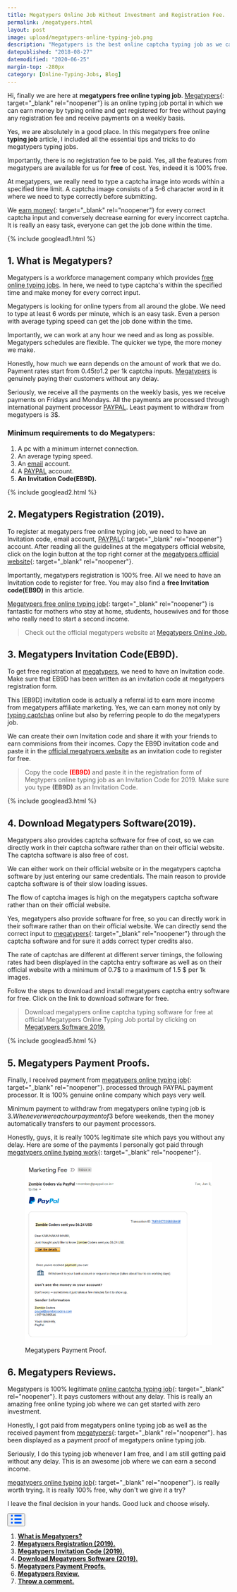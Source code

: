 ```yaml
---
title: Megatypers Online Job Without Investment and Registration Fee.
permalink: /megatypers.html
layout: post
image: upload/megatypers-online-typing-job.png
description: "Megatypers is the best online captcha typing job as we can earn money by doing simple typing job & receive daily payments. We can register with an invitation code & also download captcha solver software for 100% free. Many megatypers reviews and payment proof proves that megatypers is the best online captcha typing job without investment and registration fee."
datepublished: "2018-08-27"
datemodified: "2020-06-25"
margin-top: -280px
category: [Online-Typing-Jobs, Blog]
---
```


Hi, finally we are here at **megatypers free online typing job**. [Megatypers](https://www.alltechnotricks.com/megatypers.html){: target="\_blank" rel="noopener"} is an online typing job portal in which we can earn money by typing online and get registered for free without paying any registration fee and receive payments on a weekly basis.

Yes, we are absolutely in a good place. In this megatypers free online **typing job** article, I included all the essential tips and tricks to do megatypers typing jobs.

Importantly, there is no registration fee to be paid. Yes, all the features from megatypers are available for us for **free** of cost. Yes, indeed it is 100% free.

At megatypers, we really need to type a captcha image into words within a specified time limit. A captcha image consists of a 5-6 character word in it where we need to type correctly before submitting.

We [earn money](https://www.alltechnotricks.com/earn-money-online.html){: target="\_blank" rel="noopener"} for every correct captcha input and conversely decrease earning for every incorrect captcha. It is really an easy task, everyone can get the job done within the time.

{% include googlead1.html %}

<h2 id="what-is-megatypers"><strong>1. What is Megatypers?</strong></h2>

Megatypers is a workforce management company which provides <a href="https://www.alltechnotricks.com/free-online-typing-jobs.html" target="_blank" rel="noopener">free online typing jobs</a>. In here, we need to type captcha's within the specified time and make money for every correct input.

Megatypers is looking for online typers from all around the globe. We need to type at least 6 words per minute, which is an easy task. Even a person with average typing speed can get the job done within the time.

Importantly, we can work at any hour we need and as long as possible. Megatypers schedules are flexible. The quicker we type, the more money we make.

Honestly, how much we earn depends on the amount of work that we do. Payment rates start from $0.45 to 1.2$ per 1k captcha inputs. <a href="https://www.alltechnotricks.com/megatypers.html" target="_top">Megatypers</a> is genuinely paying their customers without any delay.

Seriously, we receive all the payments on the weekly basis, yes we receive payments on Fridays and Mondays. All the payments are processed through international payment processor <a href="https://en.wikipedia.org/wiki/PayPal" target="_blank" rel="noopener">PAYPAL</a>. Least payment to withdraw from megatypers is 3\$.

<h3>Minimum requirements to do Megatypers:</h3>

<ol>
<li>A pc with a minimum internet connection.</li>
<li>An average typing speed.</li>
<li>An <a href="https://en.wikipedia.org/wiki/Email" target="_blank" rel="noopener">email</a> account.</li>
<li> A <a href="https://en.wikipedia.org/wiki/PayPal" target="_blank" rel="noopener">PAYPAL</a> account.</li>
<li><b>An Invitation Code(EB9D).</b></li>
</ol>

{% include googlead2.html %}

<h2 id="megatypers-register"><strong>2.  Megatypers Registration (2019).</strong></h2>

To register at megatypers free online typing job, we need to have an Invitation code, email account, [PAYPAL](https://en.wikipedia.org/wiki/PayPal){: target="\_blank" rel="noopener"} account. After reading all the guidelines at the megatypers official website, click on the login button at the top right corner at the [megatypers official website](http://www.megatypers.com/){: target="\_blank" rel="noopener"}.

Importantly, megatypers registration is 100% free. All we need to have an Invitation code to register for free. You may also find a **free Invitation code(EB9D)** in this article.

[Megatypers free online typing job](https://www.alltechnotricks.com/free-online-typing-jobs.html){: target="\_blank" rel="noopener"} is fantastic for mothers who stay at home, students, housewives and for those who really need to start a second income.

<blockquote>Check out the official megatypers website at <a href="http://www.megatypers.com/" target="_blank" rel="noopener">Megatypers Online Job.</a></blockquote>

<h2 id="megatypers-invitation-code"><strong>3. Megatypers Invitation Code(EB9D).</strong></h2>

To get free registration at <a href="https://www.alltechnotricks.com/megatypers.html" target="_top">megatypers</a>, we need to have an Invitation code. Make sure that EB9D has been written as an invitation code at megatypers registration form.

This [EB9D] invitation code is actually a referral id to earn more income from megatypers affiliate marketing. Yes, we can earn money not only by <a href="https://www.alltechnotricks.com/free-online-typing-jobs.html" target="_blank" rel="noopener">typing captchas</a> online but also by referring people to do the megatypers job.

We can create their own Invitation code and share it with your friends to earn commisions from their incomes. Copy the EB9D invitation code and paste it in the <a href="http://www.megatypers.com/" target="_blank" rel="noreferrer">official megatypers website</a> as an invitation code to register for free.

<blockquote>Copy the code <b style="color: red; font-weight: bold;">(EB9D)</b> and paste it in the registration form of Megtypers online typing job as an Invitation Code for 2019. Make sure you type <b>(EB9D)</b> as an Invitation Code.</blockquote>

{% include googlead3.html %}

<h2 id="megatypers-software"><strong>4.  Download Megatypers Software(2019).</strong></h2>

Megatypers also provides captcha software for free of cost, so we can directly work in their captcha software rather than on their official website. The captcha software is also free of cost.

We can either work on their official website or in the megatypers captcha software by just entering our same credentials. The main reason to provide captcha software is of their slow loading issues.

The flow of captcha images is high on the megatypers captcha software rather than on their official website.

Yes, megatypers also provide software for free, so you can directly work in their software rather than on their official website. We can directly send the correct input to [megatypers](https://www.alltechnotricks.com/megatypers.html){: target="\_blank" rel="noopener"} through the captcha software and for sure it adds correct typer credits also.

The rate of captchas are different at different server timings, the following rates had been displayed in the captcha entry software as well as on their official website with a minimum of 0.7$ to a maximum of 1.5 $ per 1k images.

Follow the steps to download and install megatypers captcha entry software for free. Click on the link to download software for free.

<blockquote>Download megatypers online captcha typing software for free at official Megatypers Online Typing Job portal by clicking on <a href="http://www.megatypers.com/" target="_blank" rel="noopener">Megatypers Software 2019.</a></blockquote>

{% include googlead5.html %}

<h2 id="megatypers-payment-proof"><strong>5. Megatypers Payment Proofs.</strong></h2>

Finally, I received payment from [megatypers online typing job](https://www.alltechnotricks.com/megatypers.html){: target="\_blank" rel="noopener"}. processed through PAYPAL payment processor. It is 100% genuine online company which pays very well.

Minimum payment to withdraw from megatypers online typing job is 3$. Whenever we reach our payment of 3$ before weekends, then the money automatically transfers to our payment processors.

Honestly, guys, it is really 100% legitimate site which pays you without any delay. Here are some of the payments I personally got paid through [megatypers online typing work](https://www.alltechnotricks.com/megatypers.html){: target="\_blank" rel="noopener"}.

<figure>
<img src="/uploads/megatypers-payment-proof-2.png" data-src="/uploads/megatypers-payment-proof-2.png" class="lazy" alt="megatypers-payment-proof" title="Megatypers-Payment-Proof.">
<figcaption>Megatypers Payment Proof.</figcaption>
</figure>

<h2 id="megatypers-review"><strong>6. Megatypers Reviews.</strong></h2>

Megatypers is 100% legitimate [online captcha typing job](https://www.alltechnotricks.com/free-online-typing-jobs.html){: target="\_blank" rel="noopener"}. It pays customers without any delay. This is really an amazing free online typing job where we can get started with zero investment.

Honestly, I got paid from megatypers online typing job as well as the received payment from [megatypers](https://www.alltechnotricks.com/megatypers.html){: target="\_blank" rel="noopener"}. has been displayed as a payment proof of megatypers online typing job.

Seriously, I do this typing job whenever I am free, and I am still getting paid without any delay. This is an awesome job where we can earn a second income.

[megatypers online typing job](https://www.alltechnotricks.com/megatypers.html){: target="\_blank" rel="noopener"}. is really worth trying. It is really 100% free, why don't we give it a try?

I leave the final decision in your hands. Good luck and choose wisely.

<div class="anim_container">
<button id="show">
<svg width="24" height="20" viewBox="0 0 24 20">
<path d="M3 0H1C0.4 0 0 0.4 0 1V3C0 3.6 0.4 4 1 4H3C3.6 4 4 3.6 4 3V1C4 0.4 3.6 0 3 0Z"
									fill="#0066FF" />
								<path d="M3 0H1C0.4 0 0 0.4 0 1V3C0 3.6 0.4 4 1 4H3C3.6 4 4 3.6 4 3V1C4 0.4 3.6 0 3 0Z"
									transform="translate(0 8)" fill="#0066FF" />
								<path d="M3 0H1C0.4 0 0 0.4 0 1V3C0 3.6 0.4 4 1 4H3C3.6 4 4 3.6 4 3V1C4 0.4 3.6 0 3 0Z"
									transform="translate(0 16)" fill="#0066FF" />
								<path
									d="M15 0H1C0.4 0 0 0.4 0 1V3C0 3.6 0.4 4 1 4H15C15.6 4 16 3.6 16 3V1C16 0.4 15.6 0 15 0Z"
									transform="translate(8)" fill="#0066FF" />
								<path
									d="M15 0H1C0.4 0 0 0.4 0 1V3C0 3.6 0.4 4 1 4H15C15.6 4 16 3.6 16 3V1C16 0.4 15.6 0 15 0Z"
									transform="translate(8 8)" fill="#0066FF" />
								<path
									d="M15 0H1C0.4 0 0 0.4 0 1V3C0 3.6 0.4 4 1 4H15C15.6 4 16 3.6 16 3V1C16 0.4 15.6 0 15 0Z"
									transform="translate(8 16)" fill="#0066FF" />
							</svg>
</button>
<div id="links_container">
			<ol>
				<li><a href="#what-is-megatypers" class="test"><b>What is Megatypers?</b></a></li>
				<li><a href="#megatypers-register" class="test"><b>Megatypers Registration (2019).</b></a></li>
				<li><a href="#megatypers-invitation-code" class="test"><b>Megatypers Invitation Code (2019).</b></a></li>
				<li><a href="#megatypers-software" class="test"><b>Download Megatypers Software (2019).</b></a></li>
				<li><a href="#megatypers-payment-proof" class="test"><b>Megatypers Payment Proofs.</b></a></li>
				<li><a href="#megatypers-review" class="test"><b>Megatypers Review.</b></a></li>
				<li><a href="#disqus_thread" class="test"><b>Throw a comment.</b></a></li>
			</ol>
		</div>
</div>
